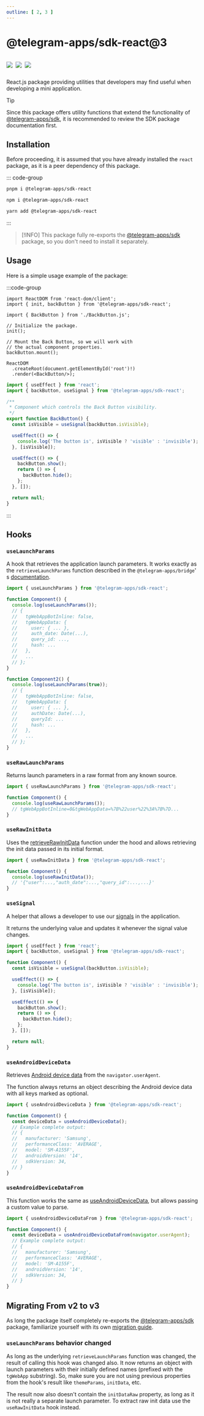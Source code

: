 ```yaml
---
outline: [ 2, 3 ]
---
```


# @telegram-apps/sdk-react@3

<p style="display: inline-flex; gap: 8px">
  <a href="https://npmjs.com/package/@telegram-apps/sdk-react">
    <img src="https://img.shields.io/npm/v/@telegram-apps/sdk-react?logo=npm"/>
  </a>
  <img src="https://img.shields.io/bundlephobia/minzip/@telegram-apps/sdk-react"/>
  <a href="https://github.com/Telegram-Mini-Apps/telegram-apps/tree/master/packages/sdk-react">
    <img src="https://img.shields.io/badge/source-black?logo=github"/>
  </a>
</p>

React.js package providing utilities that developers may find useful when developing a mini
application.

> [!TIP]
> Since this package offers utility functions that extend the functionality
> of [@telegram-apps/sdk](../telegram-apps-sdk/3-x.md), it is recommended to review the SDK package
> documentation first.

## Installation

Before proceeding, it is assumed that you have already installed the `react` package, as it is a
peer dependency of this package.

::: code-group

```bash [pnpm]
pnpm i @telegram-apps/sdk-react
```

```bash [npm]
npm i @telegram-apps/sdk-react
```

```bash [yarn]
yarn add @telegram-apps/sdk-react
```

:::

> [!INFO]
> This package fully re-exports the [@telegram-apps/sdk](../telegram-apps-sdk/3-x) package, so
> you don't need to install it separately.

## Usage

Here is a simple usage example of the package:

:::code-group

```tsx [index.tsx]
import ReactDOM from 'react-dom/client';
import { init, backButton } from '@telegram-apps/sdk-react';

import { BackButton } from './BackButton.js';

// Initialize the package.
init();

// Mount the Back Button, so we will work with 
// the actual component properties.
backButton.mount();

ReactDOM
  .createRoot(document.getElementById('root')!)
  .render(<BackButton/>);
```

```ts [BackButton.ts]
import { useEffect } from 'react';
import { backButton, useSignal } from '@telegram-apps/sdk-react';

/**
 * Component which controls the Back Button visibility.
 */
export function BackButton() {
  const isVisible = useSignal(backButton.isVisible);

  useEffect(() => {
    console.log('The button is', isVisible ? 'visible' : 'invisible');
  }, [isVisible]);

  useEffect(() => {
    backButton.show();
    return () => {
      backButton.hide();
    };
  }, []);

  return null;
}
```

:::

## Hooks

### `useLaunchParams`

A hook that retrieves the application launch parameters. It works exactly as the `retrieveLaunchParams` function
described in the `@telegram-apps/bridge`'
s [documentation](https://docs.telegram-mini-apps.com/packages/telegram-apps-bridge/2-x/launch-parameters#retrieving-launch-parameters).

```ts
import { useLaunchParams } from '@telegram-apps/sdk-react';

function Component() {
  console.log(useLaunchParams());
  // {
  //   tgWebAppBotInline: false,
  //   tgWebAppData: {
  //     user: { ... },
  //     auth_date: Date(...),
  //     query_id: ...,
  //     hash: ...
  //   },
  //   ...
  // };
}

function Component2() {
  console.log(useLaunchParams(true));
  // {
  //   tgWebAppBotInline: false,
  //   tgWebAppData: {
  //     user: { ... },
  //     authDate: Date(...),
  //     queryId: ...
  //     hash: ...
  //   },
  //   ...
  // };
}
```

### `useRawLaunchParams`

Returns launch parameters in a raw format from any known source.

```ts
import { useRawLaunchParams } from '@telegram-apps/sdk-react';

function Component() {
  console.log(useRawLaunchParams());
  // tgWebAppBotInline=0&tgWebAppData=%7B%22user%22%3A%7B%7D...
}
```

### `useRawInitData`

Uses
the [retrieveRawInitData](https://docs.telegram-mini-apps.com/packages/telegram-apps-bridge/2-x/launch-parameters#retrieving-raw-init-data)
function under the hood and allows retrieving the init data passed in its initial format.

```ts
import { useRawInitData } from '@telegram-apps/sdk-react';

function Component() {
  console.log(useRawInitData());
  // '{"user":...,"auth_date":...,"query_id":...,...}'
}
```

### `useSignal`

A helper that allows a developer to use our [signals](../telegram-apps-signals.md) in the
application.

It returns the underlying value and updates it whenever the signal value changes.

```ts
import { useEffect } from 'react';
import { backButton, useSignal } from '@telegram-apps/sdk-react';

function Component() {
  const isVisible = useSignal(backButton.isVisible);

  useEffect(() => {
    console.log('The button is', isVisible ? 'visible' : 'invisible');
  }, [isVisible]);

  useEffect(() => {
    backButton.show();
    return () => {
      backButton.hide();
    };
  }, []);

  return null;
}
```

### `useAndroidDeviceData`

Retrieves [Android device data](https://core.telegram.org/bots/webapps#additional-data-in-user-agent) from the
`navigator.userAgent`.

The function always returns an object describing the Android device data with all keys marked as optional.

```ts
import { useAndroidDeviceData } from '@telegram-apps/sdk-react';

function Component() {
  const deviceData = useAndroidDeviceData();
  // Example complete output:
  // {
  //   manufacturer: 'Samsung',
  //   performanceClass: 'AVERAGE',
  //   model: 'SM-A155F',
  //   androidVersion: '14',
  //   sdkVersion: 34,
  // }
}
```

### `useAndroidDeviceDataFrom`

This function works the same as [useAndroidDeviceData](#useandroiddevicedata), but allows passing a custom
value to parse.

```ts
import { useAndroidDeviceDataFrom } from '@telegram-apps/sdk-react';

function Component() {
  const deviceData = useAndroidDeviceDataFrom(navigator.userAgent);
  // Example complete output:
  // {
  //   manufacturer: 'Samsung',
  //   performanceClass: 'AVERAGE',
  //   model: 'SM-A155F',
  //   androidVersion: '14',
  //   sdkVersion: 34,
  // }
}
```

## Migrating From v2 to v3

As long the package itself completely re-exports the [@telegram-apps/sdk](../telegram-apps-sdk/3-x.md) package,
familiarize yourself with its own [migration guide](../telegram-apps-sdk/3-x/migrate-v2-v3).

### `useLaunchParams` behavior changed

As long as the underlying `retrieveLaunchParams` function was changed, the result of calling this hook was changed
also. It now returns an object with launch parameters with their initially defined names (prefixed with the `tgWebApp`
substring). So, make sure you are not using previous properties from the hook's result like `themeParams`,
`initData`, etc.

The result now also doesn't contain the `initDataRaw` property, as long as it is not really a separate launch parameter.
To extract raw init data use the `useRawInitData` hook instead.